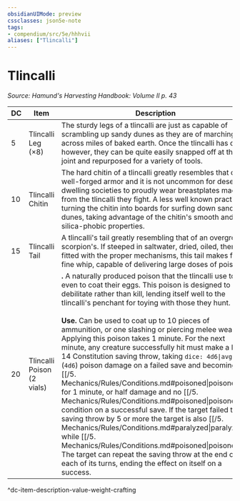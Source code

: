 ```yaml
---
obsidianUIMode: preview
cssclasses: json5e-note
tags:
- compendium/src/5e/hhhvii
aliases: ["Tlincalli"]
---
```

# Tlincalli
*Source: Hamund's Harvesting Handbook: Volume II p. 43* 

| DC | Item | Description | Value | Weight | Crafting |
|----|------|-------------|-------|--------|----------|
| 5 | Tlincalli Leg (×8) | The sturdy legs of a tlincalli are just as capable of scrambling up sandy dunes as they are of marching across miles of baked earth. Once the tlincalli has died however, they can be quite easily snapped off at the joint and repurposed for a variety of tools. | 1 gp | 25 lb | — |
| 10 | Tlincalli Chitin | The hard chitin of a tlincalli greatly resembles that of well-forged armor and it is not uncommon for desert-dwelling societies to proudly wear breastplates made from the tlincalli they fight. A less well known practice is turning the chitin into boards for surfing down sand dunes, taking advantage of the chitin's smooth and silica-phobic properties. | 11 gp | 40 lb | +1 Heavy Armor |
| 15 | Tlincalli Tail | A tlincalli's tail greatly resembling that of an overgrown scorpion's. If steeped in saltwater, dried, oiled, then fitted with the proper mechanisms, this tail makes for a fine whip, capable of delivering large doses of poison. | 25 gp | 15 lb | [[5. Mechanics/Items/Stinger Whip.md\|Stinger Whip]] |
| 20 | Tlincalli Poison (2 vials) | **.** A naturally produced poison that the tlincalli use to even to coat their eggs. This poison is designed to debilitate rather than kill, lending itself well to the tlincalli's penchant for toying with those they hunt.<br /><br />**Use.** Can be used to coat up to 10 pieces of ammunition, or one slashing or piercing melee weapon. Applying this poison takes 1 minute. For the next minute, any creature successfully hit must make a DC 14 Constitution saving throw, taking `dice: 4d6\|avg` (`4d6`) poison damage on a failed save and becoming [[/5. Mechanics/Rules/Conditions.md#poisoned\|poisoned]] for 1 minute, or half damage and no [[/5. Mechanics/Rules/Conditions.md#poisoned\|poisoned]] condition on a successful save. If the target failed their saving throw by 5 or more the target is also [[/5. Mechanics/Rules/Conditions.md#paralyzed\|paralyzed]] while [[/5. Mechanics/Rules/Conditions.md#poisoned\|poisoned]]. The target can repeat the saving throw at the end of each of its turns, ending the effect on itself on a success. | 37 gp | 1 lb | — |
^dc-item-description-value-weight-crafting